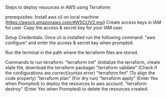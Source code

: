 Steps to deploy resources in AWS using Terraform:

prerequisites:
Install aws cli on local machine (https://awscli.amazonaws.com/AWSCLIV2.msi)
Create access keys in IAM for user.
Copy the access & secret key for your IAM user.

Setup Credentials:
    Once cli is installed run the following command:
    "aws configure" and enter the access & secret key when prompted.

Run the terminal in the path where the terraform files are stored.

Commands to run terraform.
    "terraform init" (initialize the terraform, create state file, download the terraform package)
    "terraform validate" (Check if the configurations are correct/syntax error)
    "terraform fmt" (To align the code properly)
    "terraform plan" (For dry run)
    "terraform apply" (Enter Yes when Prompted) to deploy the resources to aws account.
    "terraform destroy" (Enter Yes when Prompted) to delete  the resources created.